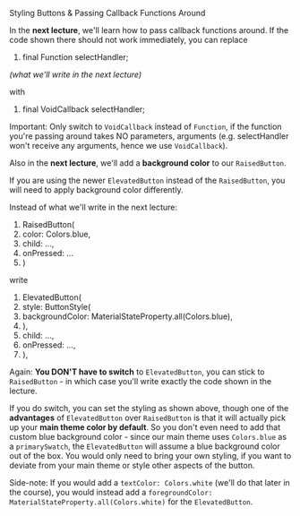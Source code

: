 Styling Buttons & Passing Callback Functions Around

In the **next lecture**, we'll learn how to pass callback functions around. If the code shown there should not work immediately, you can replace

1.  final Function selectHandler;

_(what we'll write in the next lecture)_

with

1.  final VoidCallback selectHandler;

Important: Only switch to `VoidCallback` instead of `Function`, if the function you're passing around takes NO parameters, arguments (e.g. selectHandler won't receive any arguments, hence we use `VoidCallback`).

Also in the **next lecture**, we'll add a **background color** to our `RaisedButton`.

If you are using the newer `ElevatedButton` instead of the `RaisedButton`, you will need to apply background color differently.

Instead of what we'll write in the next lecture:

1.  RaisedButton(
2.   color: Colors.blue,
3.   child: ...,
4.   onPressed: ...
5.  )

write

1.  ElevatedButton(
2.   style: ButtonStyle(
3.   backgroundColor: MaterialStateProperty.all(Colors.blue),
4.   ),
5.   child: ...,
6.   onPressed: ...,
7.  ),

Again: **You DON'T have to switch** to `ElevatedButton`, you can stick to `RaisedButton` - in which case you'll write exactly the code shown in the lecture.

If you do switch, you can set the styling as shown above, though one of the **advantages** of `ElevatedButton` over `RaisedButton` is that it will actually pick up your **main theme color by default**. So you don't even need to add that custom blue background color - since our main theme uses `Colors.blue` as a `primarySwatch`, the `ElevatedButton` will assume a blue background color out of the box. You would only need to bring your own styling, if you want to deviate from your main theme or style other aspects of the button.

Side-note: If you would add a `textColor: Colors.white` (we'll do that later in the course), you would instead add a `foregroundColor: MaterialStateProperty.all(Colors.white)` for the `ElevatedButton`.